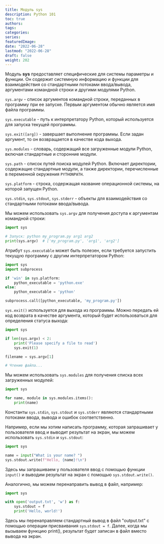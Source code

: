 ```yaml
---
title: Модуль sys
description: Python 101
toc: true
authors:
tags:
categories:
series:
featuredImage:
date: "2022-06-28"
lastmod: "2022-06-28"
draft: false
weight: 202
---
```


Модуль **sys** предоставляет специфические для системы параметры и функции. Он содержит системную информацию и функции для взаимодействия со стандартными потоками ввода/вывода, аргументами командной строки и другими модулями Python.

`sys.argv` - список аргументов командной строки, переданных в программу при ее запуске. Первым аргументом обычно является имя файла программы.

`sys.executable` - путь к интерпретатору Python, который используется для запуска текущей программы.

`sys.exit([arg])` - завершает выполнение программы. Если задан аргумент, то он возвращается в качестве кода выхода.

`sys.modules` - словарь, содержащий все загруженные модули Python, включая стандартные и сторонние модули.

`sys.path` - список путей поиска модулей Python. Включает директории, содержащие стандартные модули, а также директории, перечисленные в переменной окружения `PYTHONPATH`.

`sys.platform` - строка, содержащая название операционной системы, на которой запущен Python.

`sys.stdin`, `sys.stdout`, `sys.stderr` - объекты для взаимодействия со стандартными потоками ввода/вывода.

Мы можем использовать `sys.argv` для получения доступа к аргументам командной строки:

```python
import sys

# Запуск: python my_program.py arg1 arg2
print(sys.argv)  # ['my_program.py', 'arg1', 'arg2']
```

Атрибут `sys.executable` может быть полезен, если требуется запустить текущую программу с другим интерпретатором Python:

```python
import sys
import subprocess

if 'win' in sys.platform:
    python_executable = 'python.exe'
else:
    python_executable = 'python'

subprocess.call([python_executable, 'my_program.py'])
```

`sys.exit()` используется для выхода из программы. Можно передать ей код возврата в качестве аргумента, который будет использоваться для определения статуса выхода:

```python
import sys

if len(sys.argv) < 2:
    print('Please specify a file to read')
    sys.exit(1)

filename = sys.argv[1]

# Чтение файла...
```

Мы можем использовать `sys.modules` для получения списка всех загруженных модулей:

```python
import sys

for name, module in sys.modules.items():
    print(name)
```


Константы `sys.stdin`, `sys.stdout` и `sys.stderr` являются стандартными потоками ввода, вывода и ошибок соответственно.

Например, если мы хотим написать программу, которая запрашивает у пользователя ввод и выводит результат на экран, мы можем использовать `sys.stdin` и `sys.stdout`:

```python
import sys

name = input("What is your name? ")
sys.stdout.write(f"Hello, {name}!\n")
```

Здесь мы запрашиваем у пользователя ввод с помощью функции `input()` и выводим результат на экран с помощью `sys.stdout.write()`.

Аналогично, мы можем перенаправить вывод в файл, например:

```python
import sys

with open('output.txt', 'w') as f:
    sys.stdout = f
    print('Hello, world!')
```

Здесь мы перенаправляем стандартный вывод в файл "output.txt" с помощью операции присваивания `sys`.`stdout = f`. Далее, когда мы вызываем функцию print(), результат будет записан в файл вместо вывода на экран.

